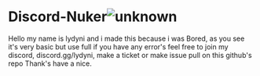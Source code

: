 # Discord-Nuker![unknown](https://user-images.githubusercontent.com/105178805/173780555-9525a5f1-3cb2-40f9-a469-8d0e32235ba5.png)

Hello my name is lydyni and i made this because i was Bored, as you see it's very basic but use full if you have any error's feel free to join my discord, discord.gg/lydyni, make a ticket or make issue pull on this github's repo Thank's have a nice.
